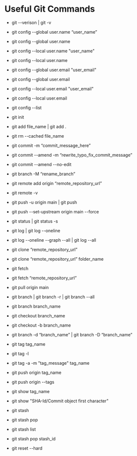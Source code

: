 # Useful Git Commands

- git --verison | git -v

- git config --global user.name “user_name”

- git config --global user.name

- git config --local user.name "user_name"

- git config --local user.name

- git config --global user.email "user_email"

- git config --global user.email

- git config --local user.email "user_email"

- git config --local user.email

- git config --list

- git init

- git add file_name | git add .

- git rm --cached file_name

- git commit -m “commit_message_here”

- git commit --amend -m “rewrite_typo_fix_commit_message”

- git commit --amend --no-edit

- git branch -M “rename_branch”

- git remote add origin “remote_repository_url”

- git remote -v

- git push -u origin main | git push

- git push --set-upstream origin main --force

- git status | git status -s

- git log | git log --oneline

- git log --oneline --graph --all | git log --all

- git clone “remote_repository_url”

- git clone “remote_repository_url” folder_name

- git fetch

- git fetch “remote_repository_url”

- git pull origin main

- git branch | git branch -r | git branch --all

- git branch branch_name

- git checkout branch_name

- git checkout -b branch_name

- git branch -d “branch_name” | git branch -D “branch_name”

- git tag tag_name

- git tag -l

- git tag -a -m "tag_message" tag_name

- git push origin tag_name

- git push origin --tags

- git show tag_name

- git show "SHA-Id/Commit object first character"

- git stash

- git stash pop

- git stash list

- git stash pop stash_id

- git reset --hard
